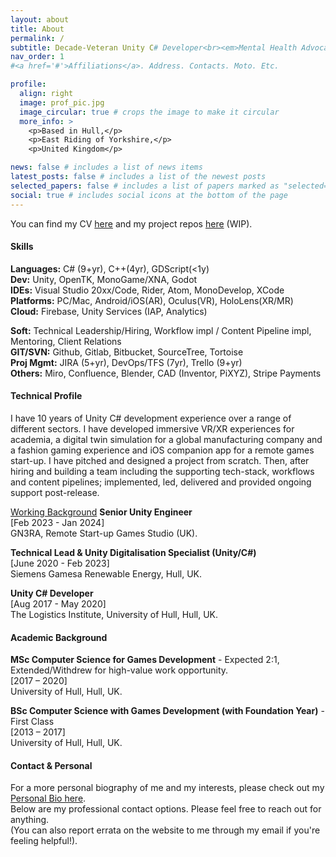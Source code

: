 ```yaml
---
layout: about
title: About
permalink: /
subtitle: Decade-Veteran Unity C# Developer<br><em>Mental Health Advocate | Disability Rights Advocate<br>Compassionate and Human-First Technical Leader</em>
nav_order: 1
#<a href='#'>Affiliations</a>. Address. Contacts. Moto. Etc.

profile:
  align: right
  image: prof_pic.jpg
  image_circular: true # crops the image to make it circular
  more_info: >
    <p>Based in Hull,</p>
    <p>East Riding of Yorkshire,</p>
    <p>United Kingdom</p>

news: false # includes a list of news items
latest_posts: false # includes a list of the newest posts
selected_papers: false # includes a list of papers marked as "selected={true}"
social: true # includes social icons at the bottom of the page
---
```


<p>
You can find my CV <a href="/cv">here</a> and my project repos <a href="/repositories">here</a> (WIP).
</p>
<p>
<h4>Skills</h4>
<b>Languages:</b> C# (9+yr), C++(4yr), GDScript(<1y)<br>
<b>Dev:</b> Unity, OpenTK, MonoGame/XNA, Godot<br>
<b>IDEs:</b> Visual Studio 20xx/Code, Rider, Atom, MonoDevelop, XCode<br>
<b>Platforms:</b> PC/Mac, Android/iOS(AR), Oculus(VR), HoloLens(XR/MR)<br>
<b>Cloud:</b> Firebase, Unity Services (IAP, Analytics)<br>
</p>
<p>
<b>Soft:</b> Technical Leadership/Hiring, Workflow impl / Content Pipeline impl, Mentoring, Client Relations<br>
<b>GIT/SVN:</b> Github, Gitlab, Bitbucket, SourceTree, Tortoise<br>
<b>Proj Mgmt:</b> JIRA (5+yr), DevOps/TFS (7yr), Trello (9+yr)<br>
<b>Others:</b> Miro, Confluence, Blender, CAD (Inventor, PiXYZ), Stripe Payments
</p>
<p>
<h4>Technical Profile</h4>
I have 10 years of Unity C# development experience over a range of different sectors. I have developed immersive VR/XR experiences for academia, a digital twin simulation for a global manufacturing company and a fashion gaming experience and iOS companion app for a remote games start-up. I have pitched and designed a project from scratch. Then, after hiring and building a team including the supporting tech-stack, workflows and content pipelines; implemented, led, delivered and provided ongoing support post-release.
</p>
<p>
<u>Working Background</u>
<b>Senior Unity Engineer</b> <br>
[Feb 2023 - Jan 2024]<br>
GN3RA, Remote Start-up Games Studio (UK).
</p>
<p>
<b>Technical Lead & Unity Digitalisation Specialist (Unity/C#)</b><br>
[June 2020 - Feb 2023] <br>
Siemens Gamesa Renewable Energy, Hull, UK.
</p>
<p>
<b>Unity C# Developer</b><br>
[Aug 2017 - May 2020] <br>
The Logistics Institute, University of Hull, Hull, UK.
</p>
<p>
<h4>Academic Background</h4>
<b>MSc Computer Science for Games Development</b> - Expected 2:1, Extended/Withdrew for high-value work opportunity. <br>
[2017 – 2020]<br>
University of Hull, Hull, UK.
</p>
<p>
<b>BSc Computer Science with Games Development (with Foundation Year)</b> - First Class <br>
[2013 – 2017] <br>
University of Hull, Hull, UK.
</p>
<p>
<h4>Contact & Personal</h4>
For a more personal biography of me and my interests, please check out my <a href='/bio'>Personal Bio here</a>.
<br>
Below are my professional contact options. Please feel free to reach out for anything.
<br>
(You can also report errata on the website to me through my email if you're feeling helpful!).
</p>
